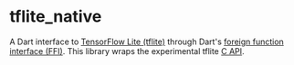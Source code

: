 # tflite_native

A Dart interface to [TensorFlow Lite (tflite)](tensorflow.org/lite) through
Dart's [foreign function interface (FFI)](https://dart.dev/server/c-interop).
This library wraps the experimental tflite [C
API](https://github.com/tensorflow/tensorflow/blob/master/tensorflow/lite/experimental/c/c_api.h).

